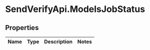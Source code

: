 # SendVerifyApi.ModelsJobStatus

## Properties
Name | Type | Description | Notes
------------ | ------------- | ------------- | -------------


